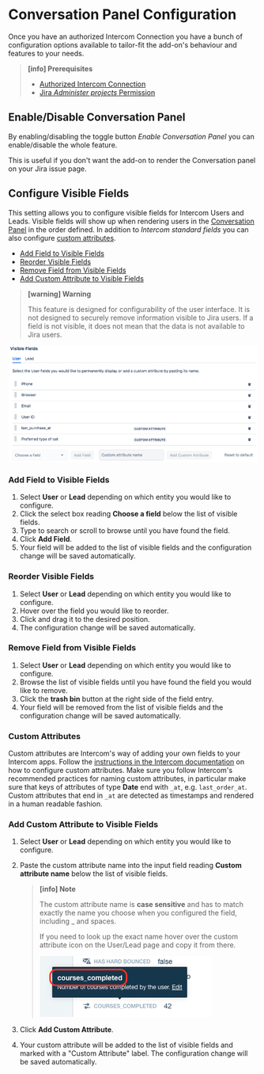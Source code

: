 # Conversation Panel Configuration

Once you have an authorized Intercom Connection you have a bunch of configuration
options available to tailor-fit the add-on's behaviour and features to your needs.

> **[info] Prerequisites**
>
> * [Authorized Intercom Connection](GettingStarted.md)
> * [Jira _Administer projects_ Permission](https://confluence.atlassian.com/adminjiracloud/managing-project-permissions-776636362.html)

## Enable/Disable Conversation Panel
                                                             
By enabling/disabling the toggle button *Enable Conversation Panel* you can 
enable/disable the whole feature.

This is useful if you don't want the add-on to render the Conversation panel on your
Jira issue page.

## Configure Visible Fields

This setting allows you to configure visible fields for Intercom Users and Leads.
Visible fields will show up when rendering users in the [Conversation Panel](ConversationPanel.md) 
in the order defined. In addition to *Intercom standard fields* you can also 
configure [custom attributes](#custom-attributes).

* [Add Field to Visible Fields](#add-field-to-visible-fields)
* [Reorder Visible Fields](#reorder-visible-fields)
* [Remove Field from Visible Fields](#remove-field-from-visible-fields)
* [Add Custom Attribute to Visible Fields](#add-custom-attribute-to-visible-fields)

> **[warning] Warning**
>
> This feature is designed for configurability of the user interface. It is not 
> designed to securely remove information visible to Jira users.
> If a field is not visible, it does not mean that the data is not available to 
> Jira users.


![Visible Fields](/assets/addons/intercom/VisibleFields.png)

### Add Field to Visible Fields

1. Select **User** or **Lead** depending on which entity you would like to configure.
1. Click the select box reading **Choose a field** below the list of visible fields.
1. Type to search or scroll to browse until you have found the field.
1. Click **Add Field**.
1. Your field will be added to the list of visible fields and the configuration
   change will be saved automatically.
   
### Reorder Visible Fields

1. Select **User** or **Lead** depending on which entity you would like to configure.
1. Hover over the field you would like to reorder.
1. Click and drag it to the desired position.
1. The configuration change will be saved automatically.
   
### Remove Field from Visible Fields

1. Select **User** or **Lead** depending on which entity you would like to configure.
1. Browse the list of visible fields until you have found the field you would like
   to remove.
1. Click the **trash bin** button at the right side of the field entry.
1. Your field will be removed from the list of visible fields and the configuration
   change will be saved automatically.
   
### Custom Attributes

Custom attributes are Intercom's way of adding your own fields to your Intercom 
apps. Follow the [instructions in the Intercom documentation](https://docs.intercom.com/configure-intercom-for-your-product-or-site/customize-intercom-to-be-about-your-users/send-custom-user-attributes-to-intercom) 
on how to configure custom attributes. Make sure you follow Intercom's recommended
practices for naming custom attributes, in particular make sure that keys of
attributes of type **Date** end with `_at`, e.g. `last_order_at`. Custom attributes
that end in `_at` are detected as timestamps and rendered in a human readable 
fashion. 

### Add Custom Attribute to Visible Fields

1. Select **User** or **Lead** depending on which entity you would like to configure.
1. Paste the custom attribute name into the input field reading **Custom attribute name** 
   below the list of visible fields. 
   
   > **[info] Note**
   > 
   > The custom attribute name is **case sensitive** and has to match exactly the 
   > name you choose when you configured the field, including _ and spaces.
   >
   > If you need to look up the exact name hover over the custom attribute icon
   > on the User/Lead page and copy it from there.
   >
   > ![Copy Custom Field Name](/assets/addons/intercom/CopyCustomFieldName.png)
   
1. Click **Add Custom Attribute**.
1. Your custom attribute will be added to the list of visible fields and marked 
   with a "Custom Attribute" label. The configuration change will be saved 
   automatically.